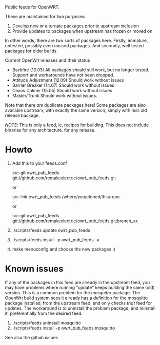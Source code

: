 Public feeds for OpenWRT.

These are maintained for two purposes:
1. Develop new or alternate packages prior to upstream inclusion
2. Provide updates to packages when upstream has frozen or moved on

In other words, there are two sorts of packages here. Firstly, immature,
untested, possibly even unused packages.  And secondly, well tested packages
for older builds.

Current OpenWrt releases and their status
* Backfire (10.03) All packages should still work, but no longer tested.
  Support and workarounds have not been dropped.
* Attitude Adjustment (12.09) Should work without issues
* Barrier Breaker (14.07) Should work without issues
* Chaos Calmer (15.05) Should work without issues
* Master/Trunk Should work without issues.

Note that there _are_ duplicate packages here! Some packages are also available
upstream, with exactly the same version, simply with less old release backage.

*NOTE*: This is only a feed, ie, recipes for building.  This does not include
binaries for any architecture, for any release.

Howto
=====
1. Add this to your feeds.conf

   src-git owrt_pub_feeds git://github.com/remakeelectric/owrt_pub_feeds.git

   or

   src-link owrt_pub_feeds /where/you/cloned/this/repo

   or

   src-git owrt_pub_feeds git://github.com/remakeelectric/owrt_pub_feeds.git;branch_xx


2. ./scripts/feeds update owrt_pub_feeds
3. ./scripts/feeds install -p owrt_pub_feeds -a
4. make menuconfig and choose the new packages :)

Known issues
============

If any of the packages in this feed are already in the upstream feed, you
may have problems where running "update" keeps building the same (old)
version.  This is a common problem for the _mosquitto_ package.
The OpenWrt build system sees it already has a definition for
the mosquitto package installed, from the upstream feed, and only checks
_that_ feed for updates.  The workaround is to uninstall the problem
package, and reinstall it, preferentially from the desired feed.

1. ./scripts/feeds uninstall mosquitto
2. ./scripts/feeds install -p owrt_pub_feeds mosquitto

See also the github issues
